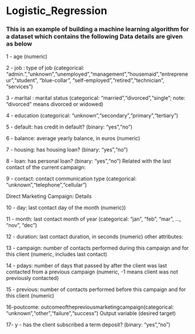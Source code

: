 # Logistic_Regression

### This is an example of building a machine learning algorithm for a dataset which contains the following Data details are given as below 

1 - age (numeric)

2 - job : type of job (categorical: “admin.”,“unknown”,“unemployed”,“management”,“housemaid”,“entrepreneur”,“student”, “blue-collar”, “self-employed”,“retired”,“technician”, “services”)

3 - marital : marital status (categorical: “married”,“divorced”,“single”; note: “divorced” means divorced or widowed)

4 - education (categorical: “unknown”,“secondary”,“primary”,“tertiary”)

5 - default: has credit in default? (binary: “yes”,“no”)

6 - balance: average yearly balance, in euros (numeric)

7 - housing: has housing loan? (binary: “yes”,“no”)

8 - loan: has personal loan? (binary: “yes”,“no”) Related with the last contact of the current campaign:

9 - contact: contact communication type (categorical: “unknown”,“telephone”,“cellular”)

Direct Marketing Campaign: Details 

10 - day: last contact day of the month (numeric))

11 - month: last contact month of year (categorical: “jan”, “feb”, “mar”, …, “nov”, “dec”)

12 - duration: last contact duration, in seconds (numeric) other attributes:

13 - campaign: number of contacts performed during this campaign and for this client (numeric, includes last contact)

14 - pdays: number of days that passed by after the client was last contacted from a previous campaign (numeric, -1 means client was not previously contacted)

15 - previous: number of contacts performed before this campaign and for this client (numeric)

16-poutcome: outcomeofthepreviousmarketingcampaign(categorical: “unknown”,“other”,“failure”,“success”) Output variable (desired target)

17- y - has the client subscribed a term deposit? (binary: “yes”,“no”)

